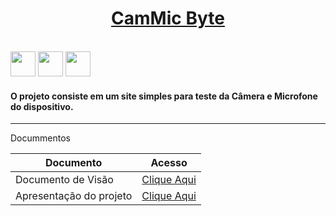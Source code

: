 <h1 align="center">
    <a href="https://camic-byte.vercel.app/"> CamMic Byte </a>
</h1>

<div style="display: inline_block"><br>
<img src="https://cdn.jsdelivr.net/gh/devicons/devicon/icons/html5/html5-original.svg" width="40" height="40"/>
<img src="https://cdn.jsdelivr.net/gh/devicons/devicon/icons/css3/css3-original.svg" width="40" height="40" />
<img src="https://cdn.jsdelivr.net/gh/devicons/devicon/icons/javascript/javascript-original.svg" width="40" height="40"/>
</div>

#### O projeto consiste em um site simples para teste da Câmera e Microfone do dispositivo.
<hr>

<p>Docummentos</p>

| Documento              | Acesso                     |
|------------------------|----------------------------|
| Documento de Visão     | [Clique Aqui](docs/doc-visao.md)|
| Apresentação do projeto| [Clique Aqui](docs/apresentacao.pptx)|
